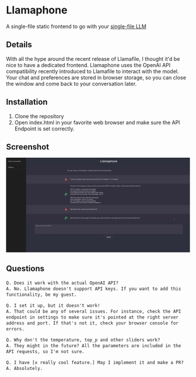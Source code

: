 # Llamaphone

A single-file static frontend to go with your [single-file LLM](https://github.com/Mozilla-Ocho/llamafile)

## Details

With all the hype around the recent release of Llamafile, I thought it'd be nice to have a dedicated frontend.
Llamaphone uses the OpenAI API compatibility recently introduced to Llamafile to interact with the model. Your chat and preferences are stored in browser storage, so you can close the window and come back to your conversation later.

## Installation

1. Clone the repository
2. Open index.html in your favorite web browser and make sure the API Endpoint is set correctly.

## Screenshot
![](DemoScreenshot.png)

## Questions
```
Q. Does it work with the actual OpenAI API?
A. No. Llamaphone doesn't support API keys. If you want to add this functionality, be my guest.
```

```
Q. I set it up, but it doesn't work!
A. That could be any of several issues. For instance, check the API endpoint in settings to make sure it's pointed at the right server address and port. If that's not it, check your browser console for errors.
```


```
Q. Why don't the temperature, top_p and other sliders work?
A. They might in the future? All the parameters are included in the API requests, so I'm not sure.
```

```
Q. I have [x really cool feature.] May I implement it and make a PR?
A. Absolutely.
```
